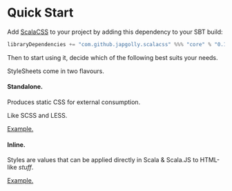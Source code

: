 # Quick Start

Add [ScalaCSS](https://github.com/japgolly/scalacss/) to your project by adding this dependency to your SBT build:
```scala
libraryDependencies += "com.github.japgolly.scalacss" %%% "core" % "0.1.0"
```

Then to start using it, decide which of the following best suits your needs.

StyleSheets come in two flavours.

#### Standalone.

Produces static CSS for external consumption.

Like SCSS and LESS.

[Example.](standalone.md)


#### Inline.

Styles are values that can be applied directly in Scala & Scala.JS to HTML-like _stuff_.

[Example.](inline.md)

